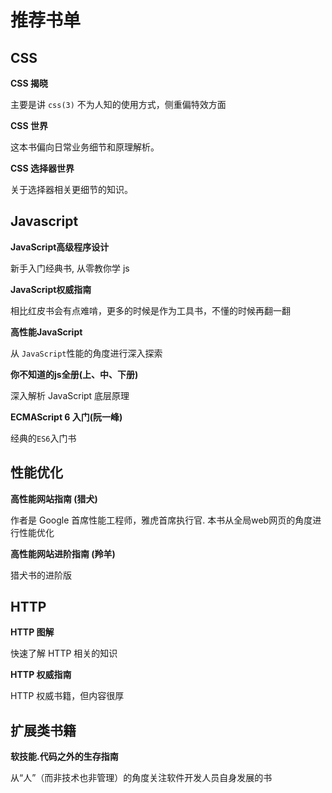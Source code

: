 # 推荐书单

## CSS

**CSS 揭晓**

主要是讲 `css(3)` 不为人知的使用方式，侧重偏特效方面

**CSS 世界**

这本书偏向日常业务细节和原理解析。

**CSS 选择器世界**

关于选择器相关更细节的知识。

## Javascript

**JavaScript高级程序设计**

新手入门经典书, 从零教你学 js

**JavaScript权威指南**

相比红皮书会有点难啃，更多的时候是作为工具书，不懂的时候再翻一翻

**高性能JavaScript**

从 `JavaScript`性能的角度进行深入探索

**你不知道的js全册(上、中、下册)**

深入解析 JavaScript 底层原理

**ECMAScript 6 入门(阮一峰)**

经典的`ES6`入门书

## 性能优化

**高性能网站指南 (猎犬)**

作者是 Google 首席性能工程师，雅虎首席执行官. 本书从全局web网页的角度进行性能优化

**高性能网站进阶指南 (羚羊)**

猎犬书的进阶版

## HTTP

**HTTP 图解**

快速了解 HTTP 相关的知识

**HTTP 权威指南**

HTTP 权威书籍，但内容很厚

## 扩展类书籍

**软技能.代码之外的生存指南**

从“人”（而非技术也非管理）的角度关注软件开发人员自身发展的书

